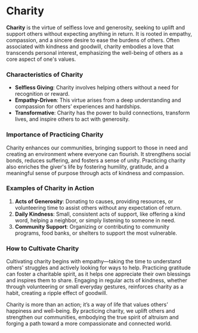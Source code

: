 # Charity

**Charity** is the virtue of selfless love and generosity, seeking to uplift and support others without expecting anything in return. It is rooted in empathy, compassion, and a sincere desire to ease the burdens of others. Often associated with kindness and goodwill, charity embodies a love that transcends personal interest, emphasizing the well-being of others as a core aspect of one's values.

### Characteristics of Charity

- **Selfless Giving**: Charity involves helping others without a need for recognition or reward.
- **Empathy-Driven**: This virtue arises from a deep understanding and compassion for others’ experiences and hardships.
- **Transformative**: Charity has the power to build connections, transform lives, and inspire others to act with generosity.

### Importance of Practicing Charity

Charity enhances our communities, bringing support to those in need and creating an environment where everyone can flourish. It strengthens social bonds, reduces suffering, and fosters a sense of unity. Practicing charity also enriches the giver's life by fostering humility, gratitude, and a meaningful sense of purpose through acts of kindness and compassion.

### Examples of Charity in Action

1. **Acts of Generosity**: Donating to causes, providing resources, or volunteering time to assist others without any expectation of return.
2. **Daily Kindness**: Small, consistent acts of support, like offering a kind word, helping a neighbor, or simply listening to someone in need.
3. **Community Support**: Organizing or contributing to community programs, food banks, or shelters to support the most vulnerable.

### How to Cultivate Charity

Cultivating charity begins with empathy—taking the time to understand others' struggles and actively looking for ways to help. Practicing gratitude can foster a charitable spirit, as it helps one appreciate their own blessings and inspires them to share. Engaging in regular acts of kindness, whether through volunteering or small everyday gestures, reinforces charity as a habit, creating a ripple effect of goodwill.

Charity is more than an action; it’s a way of life that values others’ happiness and well-being. By practicing charity, we uplift others and strengthen our communities, embodying the true spirit of altruism and forging a path toward a more compassionate and connected world.